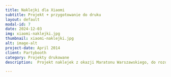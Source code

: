 ```yaml
---
title: Naklejki dla Xiaomi
subtitle: Projekt + przygotowanie do druku
layout: default
modal-id: 7
date: 2024-12-03
img: xiaomi-naklejki.jpg
thumbnail: xiaomi-naklejki.jpg
alt: image-alt
project-date: April 2014
client: Partybooth
category: Projekty drukowane
description:  Projekt naklejek z okazji Maratonu Warszawskiego, do rozdawania w strefie Xiaomi podczas zawodów.

---
```

